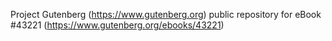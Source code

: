 Project Gutenberg (https://www.gutenberg.org) public repository for eBook #43221 (https://www.gutenberg.org/ebooks/43221)
